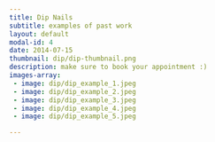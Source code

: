 ```yaml
---
title: Dip Nails
subtitle: examples of past work
layout: default
modal-id: 4
date: 2014-07-15
thumbnail: dip/dip-thumbnail.png
description: make sure to book your appointment :)
images-array:
 - image: dip/dip_example_1.jpeg
 - image: dip/dip_example_2.jpeg
 - image: dip/dip_example_3.jpeg
 - image: dip/dip_example_4.jpeg
 - image: dip/dip_example_5.jpeg

---
```

